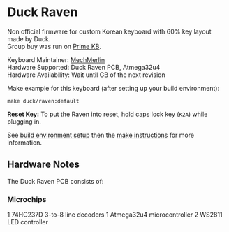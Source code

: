 # Duck Raven

Non official firmware for custom Korean keyboard with 60% key layout made by Duck.  
Group buy was run on [Prime KB](https://www.primekb.com/products/duck-raven-sidewinder).

Keyboard Maintainer: [MechMerlin](https://github.com/mechmerlin)  
Hardware Supported: Duck Raven PCB, Atmega32u4  
Hardware Availability: Wait until GB of the next revision

Make example for this keyboard (after setting up your build environment):

    make duck/raven:default

**Reset Key:** To put the Raven into reset, hold caps lock key (`K2A`) while plugging in. 

See [build environment setup](https://docs.qmk.fm/#/getting_started_build_tools) then the [make instructions](https://docs.qmk.fm/#/getting_started_make_guide) for more information.

## Hardware Notes

The Duck Raven PCB consists of:

### Microchips
1 74HC237D 3-to-8 line decoders
1 Atmega32u4 microcontroller
2 WS2811 LED controller
